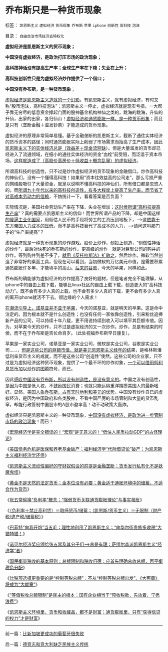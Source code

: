 # 乔布斯只是一种货币现象

标签： `凯恩斯主义` `虚拟经济` `货币现象` `乔布斯` `苹果` `iphone` `创新性` `高科技` `泡沫` 

目录： `自由自治市场经济去特权化`

**虚拟经济是凯恩斯主义的货币现象；**

**中国没有虚拟经济，是政治打压市场的政治现象；**

**高科技神话没有提高生产率；全球生产率在下降；失业在上升；**

**高科技创新性只是为虚拟经济炒作提供了一个借口；**

**中国没有乔布斯，是一种货币现象**；



[虚拟经济是凯恩斯主义造就的一个幻影](../../../2011/1/4/泡沫＝政府累计财税＝虚拟经济.md)。有凯恩斯主义，就有虚拟经济，有时又称“股市泡沫，高科技泡沫”；凯恩斯主义一停止，虚拟经济就是现实亏损。一大帮子靠无穷尽的低息资金撑起门面的股神基金机构神仙之类的，跳海的跳海，升仙的升仙，出家的出家，各归仙山！[虚拟经济和通货膨胀一样，是一种货币形象](../../../2011/8/31/凯恩斯主义中，松下幸之助半仓发横财！.md)；而且是只有（垄断金融＋滥发钞票）才能造成的货币现象。

虚拟经济的原理非常简单易懂。基于金融垄断的凯恩斯主义，截断了通往实体经济的货币资本的路径；同时通货膨胀实际上削弱了市场需求而抬高了生产成本，因此[凯恩斯主义下的实体经济总是（效益差＋现金流短缺](../../../2009/7/28/中国实体经济健康后人民币自然国际化.md)）。但是大量滥发的货币却已经进入了流通领域，在细小的通往实体经济的资金“血栓”前受阻，而泛滥于资本市场。[这样就造成了（高股价高房价＋低收益＋概念乱窜）的虚拟经济](../../../2011/7/1/A股合理的市盈率应是无限高.md)。

所谓高科技的创造性，只不过是炒作虚拟经济的货币现象的金融借口。炒作高科技的神仙们，没有一个懂得高科技！如果用“资本往效益高的公司走”，那么亏损严重的网络股吸引了大量资金，就足以说明不懂高科技的神仙们，所有借口都是忽悠人的。而[所谓九十年代以来的高科技创造性，有多大程度上提高了生产率，而节省了对高成本劳动力的信赖](../../../2010/6/14/科学技术发明是第一自杀推动力.md)，不妨统计一下，看看答案是否负面？

实际情况是，美国社会劳动生产率在下降，失业在增加；[这时侯所谓“高科技提高生产率](../../../2010/6/15/技术发明是人类社会的成本；马克思主义完胜基督教文化.md)”？真的需要点凯恩斯主义的信仰！而世界所谓产品的下降，却是中国这样[的傻逼工业化国家](../../../2009/12/18/交换创造价值决定了“市场才是经济”.md)，用低估人民币的手段将劳工的工资压到地板下，——>这[依靠于东方帝国人力成本的压低](../../../2010/7/9/中国不消费人民币将永远低估养美国懒人.md)，而不是高科技替代了高成本的人力，——>请问这叫那门子的“生产率提高”？

虚拟经济就是一种货币现象的炒作游戏。股价上炒作，创投上创造，“创做性神话的炒作”，最后对快死的乔布斯的炒作。更高级的炒作　就是对巨型公司的购并的炒作。等到购并到差不多了，[就用《反托拉斯法》扩散之](../../../2009/9/13/反垄断法系是美国司法史的错误.md)，然后炒作。微软当然创造了非常好的桌面工具，但现在可以看到，当初微软的万亿美元市值，是需要积累通货膨胀许多年，才能填平的高山。[后来的谷歌](../../../2011/8/17/谷歌和百度连续剧的马丁神父定律.md)，今天的苹果，同样如此。

乔布斯的确能够为虚拟经济的炒作提高了良好的题材，但是笔者完全不能理解，从iphone中的自由上载下载，能够比linux社区的自由上载下载，创造更大的“高科技动力”。既不会有多少人真的上载，也不会有多少人真的下载，更不会有多少人真的离开iphone就活不下去。很边缘的个人需求！

[在潮流引导上，诺基亚并不亚于苹果](../../../2011/6/27/不成功的北欧模式的神话背景.md)，今天的诺基亚，就是明天的苹果。这是命中注定的。因为根本就不是什么创造性；也没有任何一家依靠创造性，引来粉丝追捧新产品的公司，可以持续十年八载，更不用说持续到收入可以填平其巨额市值。因为，对苹果今天的炒作，只不过是虚拟经济的又一次炒作。炒作，总是有结束的时侯，而不在于乔布斯是否长命百岁。（此处祝福乔布斯早日康复）。

苹果是一家实业公司，诺基亚是一家实业公司，微软是实业公司，谷歌是实业公司……，[但是这些公司的巨额市值，就是美元凯恩斯主义经年的结](../../../2011/8/24/巴菲特“向我开炮”当五毛,华尔街奴役全世界.md)果，是格林斯潘低利率货币主义的成就，而不是这些公司“创造性”使然。这些公司的企业家，只不过是为虚拟经济这种货币现象，提供了一个最不坏的炒作对象，[一个可以借用低利息货币加以炒作的图腾符号](../../../2011/8/12/美联储QE-n都无关紧要.md)，而已。

因此[感叹中国没有乔布斯，所以没有创造性，是没有意义的](../../../2009/12/10/计划经济重视高教科技产业的反效果.md)。中国之没有创造性，是因为中国是低人权，不鼓励国民消费；也就只能远隔重洋揣摸美国人的最新嗜好。显然，[美国人象乔布斯，占有天时地利和美元的优势](../../../2011/2/21/中国与西方的经济水平只相差一百年.md)。中国没有炒作自已的虚拟经济，是因为中国政府和各类股神，不看中国严厉的市场管制和大量的货币乱窜，却能行政管制中国股市的A股市盈率高！动不动政策大轰炸。

虚拟经济只是凯恩斯主义的一种货币现象，[中国没有虚拟经济，是政治进一步管制市场的政治现象](../../../2011/7/25/牛市是散户监管管理层缔造的.md)！而已！

《[宏观经济学是完全错误的！“宏观”是无意义的！“低估人民币拉动GDP”的古怪理论](../../../2011/8/13/宏观经济学完全错误！“宏观”毫无意义!.md)》

《[美国债务危机是医保和养老基金破产；福利经济学“代际借贷论”破产；为凯恩斯主义福利经济学还债](../../../2011/8/23/经济危机中的股市不应关注央行利率.md)》

《[凯恩斯主义流动性偏好的守财奴假设的前提是金融垄断；货币发行私有化不是妖魔鬼怪](../../../2011/8/23/司空见惯的私人发行货币.md)》

《[黄金不是天然的法定货币；金本位没有必要；黄金适于通胀环境中的储蓄，不适合作为货币](../../../2011/8/23/黄金不是天然法定货币；金本位没有必要.md)》

《[张五常偷换“负利率”概念；“强弱货币关联通货膨胀理论”与事实相反](../../../2011/8/24/张五常大师的凯恩斯主义逻辑.md)》

《[（负利率＋禁止高利贷）＝取缔货币/储蓄；（凯恩斯/货币主义）＝无限制（财产税/遗产税/储蓄税）](../../../2011/8/24/（负利率＋禁止高利贷）＝取缔（货币&nbsp;&amp;&nbsp;储蓄）.md)》

《[巴菲特“向我开炮”当五毛；理性地利用了凯恩斯主义；“向华尔街贵族多收税”大错特错！](../../../2011/8/24/巴菲特“向我开炮”当五毛,华尔街奴役全世界.md)》

《[诺贝尔经济奖应颁给张五常及其分子们——>总是有理；萨缪尔森派凯恩斯主义“经济学”者](../../../2011/8/25/诺贝尔奖最应颁给张五常及其分子们.md)》

《[国民衡量税收的基本原则：总额限制和税收归宿；应首先明确总收总额，再平衡税负分配](../../../2011/8/25/税收总额限制和税负归宿.md)》

《[比税项选择更重要的是“控制等税总额”；不从“控制等税总额出发”，《大宪章》将成为“大献章”](../../../2011/8/25/不控制税收总额，《大宪章》将成“大献章”.md)》

《[“等值税收总额限制”是民主的根本；国有企业相当于“预收税款，先放着，宁愿浪费”](../../../2011/8/30/“等值税收总额限制”和国有企业和调控政策.md)》

《[凯恩斯主义环境里，货币和收藏品，都不是财富；通货膨胀里，只有“获得信贷的权力”才是财富](../../../2011/8/31/凯恩斯主义中，松下幸之助半仓发横财！.md)》

****



前一篇：[比新加坡更成功的葡萄牙很失败](../../../2011/8/31/比新加坡更成功的葡萄牙很失败.md)

后一篇：[德意志和意大利缺乏民族主义传统](../../../2011/9/1/德意志和意大利缺乏民族主义传统.md)
